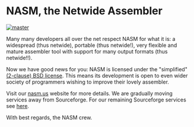 NASM, the Netwide Assembler
===========================

[![master](https://travis-ci.org/netwide-assembler/nasm.svg?branch=master)](https://travis-ci.org/netwide-assembler/nasm)

Many many developers all over the net respect NASM for what it is:
a widespread (thus netwide), portable (thus netwide!), very flexible
and mature assembler tool with support for many output formats (thus netwide!!).

Now we have good news for you: NASM is licensed under the "simplified"
[(2-clause) BSD license](https://opensource.org/licenses/BSD-2-Clause).
This means its development is open to even wider society of programmers
wishing to improve their lovely assembler.

Visit our [nasm.us](https://www.nasm.us/) website for more details.
We are gradually moving services away from Sourceforge. For our remaining
Sourceforge services see [here](https://sourceforge.net/projects/nasm/).

With best regards, the NASM crew.
